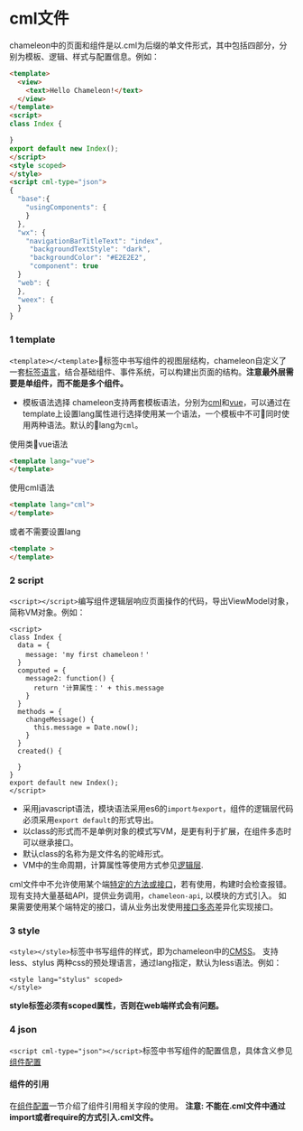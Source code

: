 # cml文件
chameleon中的页面和组件是以.cml为后缀的单文件形式，其中包括四部分，分别为模板、逻辑、样式与配置信息。例如：
```html
<template>
  <view>
    <text>Hello Chameleon!</text>
  </view>
</template>
<script>
class Index {

}
export default new Index();
</script>
<style scoped>
</style>
<script cml-type="json">
{
  "base":{
    "usingComponents": {
    }
  },
  "wx": {
    "navigationBarTitleText": "index",
     "backgroundTextStyle": "dark",
     "backgroundColor": "#E2E2E2",
     "component": true
  }
  "web": {
  },
  "weex": {
  }
}
```
### 1 template
`<template></<template>`标签中书写组件的视图层结构，chameleon自定义了一套[标签语言](/view/cml.html)，结合基础组件、事件系统，可以构建出页面的结构。<b>注意最外层需要是单组件，而不能是多个组件。</b>

- 模板语法选择
chameleon支持两套模板语法，分别为[cml](../view/cml.html)和[vue](../view/vue.html)，可以通过在template上设置lang属性进行选择使用某一个语法，一个模板中不可同时使用两种语法。默认的lang为`cml`。

使用类vue语法

```html
<template lang="vue">
</template>
```
使用cml语法
```html
<template lang="cml">
</template>
```
或者不需要设置lang
```html
<template >
</template>
```

### 2 script
`<script></script>`编写组件逻辑层响应页面操作的代码，导出ViewModel对象，简称VM对象。例如：
```
<script>
class Index {
  data = {
    message: 'my first chameleon！'
  }
  computed = {
    message2: function() {
      return '计算属性：' + this.message
    }
  }
  methods = {
    changeMessage() {
      this.message = Date.now();
    }
  }
  created() {

  }
}
export default new Index();
</script>
```
- 采用javascript语法，模块语法采用es6的`import与export`，组件的逻辑层代码必须采用`export default`的形式导出。
- 以class的形式而不是单例对象的模式写VM，是更有利于扩展，在组件多态时可以继承接口。
- 默认class的名称为是文件名的驼峰形式。
- VM中的生命周期，计算属性等使用方式参见[逻辑层](../logic/logic.html).

cml文件中不允许使用某个端[特定的方法或接口](/framework/global_check.html)，若有使用，构建时会检查报错。现有支持大量基础API，提供业务调用，`chameleon-api`, 以模块的方式引入。
如果需要使用某个端特定的接口，请从业务出发使用[接口多态](/framework/polymorphism/api.html)差异化实现接口。

### 3 style
`<style></style>`标签中书写组件的样式，即为chameleon中的[CMSS](/view/cmss.html)。
支持less、stylus 两种css的预处理语言，通过lang指定，默认为less语法。例如：
```
<style lang="stylus" scoped>
</style>
```
<b>style标签必须有scoped属性，否则在web端样式会有问题。</b>

### 4 json
`<script cml-type="json"></script>`标签中书写组件的配置信息，具体含义参见[组件配置](/framework/json.html)


#### 组件的引用
在[组件配置](/framework/json.html)一节介绍了组件引用相关字段的使用。
<b>注意: 不能在.cml文件中通过import或者require的方式引入.cml文件。</b>

